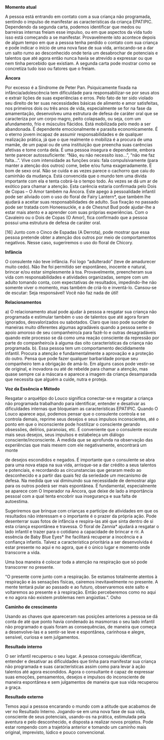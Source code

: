 **Momento atual**

 A pessoa está entrando em contato com a sua criança não programada, sentindo o impulso de manifestar as características da criança EPATIPIC. Dependendo da segunda carta, podemos identificar que medos ou barreiras internas freiam esse impulso, ou em que aspectos da vida tudo isso está começando a se manifestar. Provavelmente isto acontece depois de algum tempo em que a pessoa tenha perdido o contato com sua criança e pode indicar o início de uma nova fase de sua vida, arriscando-se a dar um salto rumo ao desconhecido onde teria um desabrochar de potenciais e talentos que até agora então nunca havia se atrevido a expressar ou que nem tinha percebido que existiam. A segunda carta pode mostrar como se concretiza tudo isso ou fatores que o freiam.




**Âncora**

Por excesso é a Síndrome de Peter Pan. Psiquicamente fixada na infância/adolescência tem dificuldade para responsabilizar-se por  seus atos e extrair lições de suas experiências e erros. Pelo fato de ter sido violado seu direito de ter suas necessidades básicas de alimento e amor satisfeitas, nos primeiros dois ou três anos de vida, especialmente se for na fase da amamentação, desenvolveu uma estrutura de defesa de caráter oral que se caracteriza por um corpo magro, peito colapsado, ou seja, com um afundamento, frio e músculos flácidos. Está mobilizada pelo medo a ser abandonada. É dependente emocionalmente e parasita economicamente. É o eterno jovem incapaz de assumir responsabilidades e de qualquer realização prática, já que o que realmente o mobiliza é a procura de uma mamãe, de um papai ou de uma instituição que preencha suas carências afetivas e tome conta  dela. É uma pessoa insegura e dependente, embora tente parecer autossuficiente: “Não, eu não necessito isso...”, “não me faz falta...”. Vive com intensidade as funções orais: fala compulsivamente (para manter a atenção dos outros) come, bebe e/ou fuma exageradamente. É bom de sexo oral. Não se cuida e as vezes parece o cachorro que caiu do caminhão da mudança. Está convencida que o mundo tem uma dívida importante com ela e tenta cobrá-la o tempo todo. Às vezes se dá um ar de exótico para chamar a atenção. Esta carência estaria confirmada pelo Dois de Copas – O Amor também na Âncora. Este apego à pessoalidade infantil pode ser aliviado com o uso do floral de Fairy Lantern*, que também lhe ajudará a aceitar suas responsabilidades de adulto. Sua fixação no passado pode ser tratada com Honeesuckle, e a de Chesnut Bud pode ajudar-lhe a estar mais atento e a aprender com suas próprias experiências. Com o Cavaleiro ou o Dois de Copas (O Amor), fica confirmado que a pessoa possui uma estrutura de defesa de caráter oral.

[16] Junto com o Cinco de Espadas (A Derrota), pode mostrar que essa pessoa pretende obter a atenção dos outros por meio de comportamentos negativos. Nesse caso, sugeriremos o uso do floral de Chicory. 





**Infância**

O consulente não teve infância. Foi logo “adulterado” (teve de amadurecer muito cedo). Não lhe foi permitido ser espontâneo, inocente e natural, brincar e/ou estar simplesmente à toa. Provavelmente, preencheram sua vida com responsabilidades e atividades organizadas, sempre com um adulto tomando conta, com expectativas de resultados, impedindo-lhe não somente viver o momento, mas também de criá-lo e inventá-lo. Cansou-se de escutar: Seja responsável! Você não faz nada de útil!



**Relacionamentos**

a) O relacionamento atual pode ajudar à pessoa a resgatar sua criança não programada e estimular também o uso de talentos que até agora foram ignorados, desvalorizados ou sabotados. Claro que isso pode suceder de maneiras muito diferentes algumas agradáveis quando a pessoa sente o apoio amoroso de seu companheiro/a para fazê-lo e outras desagradáveis quando este processo se dá como uma reação consciente da  repressão por parte do companheiro/a à alguma das oito características da criança não programada. b). Essa pessoa tem um comportamento decididamente infantil. Procura a atenção e fundamentalmente a aprovação e a proteção do outro. Pensa que pode fazer qualquer barbaridade porque seu companheiro tem a obrigação de amá-lo. Em alguns casos pode vestir-se de original, e inovadora ou até de rebelde para chamar a atenção, mas quase sempre cai a máscara e aparece a imagem da criança desamparada que necessita que alguém a cuide, nutra e proteja.



**Voz da Essência e Método**

Resgatar o arquétipo do Louco significa conectar-se e resgatar a criança não programada trabalhando para identificar, entender e desativar as dificuldades internas que bloqueiam as características EPATIPIC. Quando O Louco aparece aqui, podemos pensar que o consulente controla e se controla demais, reprime seus desejos e seus impulsos inconscientes, até o ponto em que o inconsciente pode hostilizar o consciente gerando obsessões, delírios, paranoias, etc. É conveniente que o consulente escute mais seus desejos, seus impulsos e estabeleça um diálogo consciente/inconsciente. À medida que se aprofunda na observação das experiências que mais mexem com ele negativamente, encontrará um monte

de desejos escondidos e negados. É importante que o consulente se abra para uma nova etapa na sua vida, arrisque-se a dar crédito a seus talentos e potenciais, e recordando as circunstancias que geraram medo ao desconhecido e a partir das quais fez da seriedade um mecanismo de defesa. Na medida que vai diminuindo sua necessidade de demostrar algo para os outros poderá ser mais espontânea. É fundamental, especialmente se aparece com O Imperador na Âncora, que deixe de lado a importância pessoal com a qual tenta encobrir sua insegurança e sua falta de autoestima.

Sugeriremos que brinque com crianças e participe de atividades em que os resultados não interessam e o importante é o prazer da própria ação. Pode desenterrar suas fotos de infância e respira-las até que sinta dentro de si esta criança espontânea e travessa. O floral de Zannia* ajudará a resgatar o
lado infantil e trazer para o cotidiano a capacidade de brincar e rir. A essência de Baby Blue Eyes* lhe facilitará recuperar a inocência e a confiança infantis. Talvez a característica prioritária a ser desenvolvida é estar presente no aqui e no agora, que é o único lugar e momento onde transcorre a vida.

Uma boa maneira é colocar toda a atenção na respiração que só pode transcorrer no presente.

“O presente corre junto com a respiração. Se estamos totalmente atentos à respiração e às sensações físicas, cairemos inevitavelmente no presente. A mente tentará pular ao passado e ao futuro, observaremos este salto e voltaremos ao presente e à respiração. Então perceberemos como no aqui e no agora não existem problemas nem angústias.”. Osho





**Caminho de crescimento**

Usando as chaves que apareceram nas posições anteriores a pessoa se dá conta de até que ponto havia condenado às masmorras o seu lado infantil não programado e quais foram as consequências, de maneira que começa a desenvolve-las e a sentir-se leve e espontânea, carinhosa e alegre, sensível, curiosa e sem julgamentos. 





**Resultado interno**

O ser infantil recuperou o seu lugar. A pessoa conseguiu identificar, entender e desativar as dificuldades que tinha para manifestar sua criança não programada e suas características assim como para levar à ação talentos até agora escondidos. Agora o consultante é capaz de expressar suas emoções, pensamentos, desejos e impulsos do inconsciente de maneira espontânea e sem julgamentos de maneira que sua vida recuperou a graça.





**Resultado externo**

Temos aqui a pessoa encarando o mundo com a atitude que acabamos de ver no Resultado Interno. Jogando-se em uma nova fase de sua vida, consciente de seus potenciais, usando-os na prática, estimulada pela aventura e pelo desconhecido, e disposta a realizar novos projetos. Pode estar rompendo com a trajetória anterior e tomando um caminho mais original, imprevisto, lúdico e pouco convencional.
